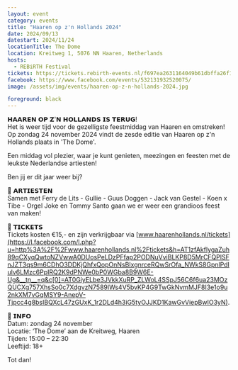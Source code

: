```yaml
---
layout: event
category: events
title: "Haaren op z'n Hollands 2024"
date: 2024/09/13
datestart: 2024/11/24
locationTitle: The Dome
location: Kreitweg 1, 5076 NN Haaren, Netherlands
hosts:
  - REBiRTH Festival
tickets: https://tickets.rebirth-events.nl/f697ea2631164049b61dbffa26f12ca1/
facebook: https://www.facebook.com/events/532131932520075/
image: /assets/img/events/haaren-op-z-n-hollands-2024.jpg

foreground: black
---
```


𝗛𝗔𝗔𝗥𝗘𝗡 𝗢𝗣 𝗭'𝗡 𝗛𝗢𝗟𝗟𝗔𝗡𝗗𝗦 𝗜𝗦 𝗧𝗘𝗥𝗨𝗚!  
Het is weer tijd voor de gezelligste feestmiddag van Haaren en omstreken! Op zondag 24 november 2024 vindt de zesde editie van Haaren op z'n Hollands plaats in 'The Dome'.

Een middag vol plezier, waar je kunt genieten, meezingen en feesten met de leukste Nederlandse artiesten!

Ben jij er dit jaar weer bij?

🔶 𝗔𝗥𝗧𝗜𝗘𝗦𝗧𝗘𝗡  
Samen met Ferry de Lits - Gullie - Guus Doggen - Jack van Gestel - Koen x Tibe - Orgel Joke en Tommy Santo gaan we er weer een grandioos feest van maken!

🔶 𝗧𝗜𝗖𝗞𝗘𝗧𝗦  
Tickets kosten €15,- en zijn verkrijgbaar via [www.haarenhollands.nl/tickets](https://l.facebook.com/l.php?u=http%3A%2F%2Fwww.haarenhollands.nl%2Ftickets&h=AT1zfAkflygaZuh89qCXyqQwtoNZVwwA0DUosPeLDzPFfap2PODNuVviBLKP8D5MrCFQPlSFnJZT3qs9m6CDhO3DDKjQhfxQopOnNsBIxgnrceRQwSrOfa_NWkS8GpnlPdIulv6LMzc6PpIRQ2K9dPNWe0bP0WGba8B9W6E-Ug&__tn__=q&c[0]=AT0GiyELbe3JVkkXuRP_ZLWoL4SSpJ56C6f6ua23MOzQUCXg757XhsSo0c7XdgvzN7589lWs4V5bvKP4G9TwGkNvmMJF8I3e1o9u2nkXM7vGqMSY9-AnepV-Tjpcc4g8bsIBQXcL47zGUxK_1r2DLd4h3iG5tyOJJKD1KawGvViepBwIO3yN).

🔶 𝗜𝗡𝗙𝗢  
Datum: zondag 24 november  
Locatie: ‘The Dome’ aan de Kreitweg, Haaren  
Tijden: 15:00 – 22:30  
Leeftijd: 18+

Tot dan!